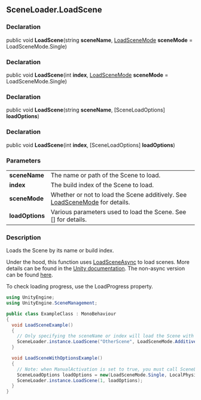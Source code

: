 SceneLoader.LoadScene
---
### Declaration
public void **LoadScene**(string **sceneName**, [LoadSceneMode](https://docs.unity3d.com/ScriptReference/SceneManagement.LoadSceneMode.html) **sceneMode** = LoadSceneMode.Single)
### Declaration
public void **LoadScene**(int **index**, [LoadSceneMode](https://docs.unity3d.com/ScriptReference/SceneManagement.LoadSceneMode.html) **sceneMode** = LoadSceneMode.Single)
### Declaration
public void **LoadScene**(string **sceneName**, [SceneLoadOptions] **loadOptions**)
### Declaration
public void **LoadScene**(int **index**, [SceneLoadOptions] **loadOptions**)

### Parameters

| | |
| --- | --- |
| **sceneName** | The name or path of the Scene to load. |
| **index**     | The build index of the Scene to load. |
| **sceneMode** | Whether or not to load the Scene additively. See [LoadSceneMode](https://docs.unity3d.com/ScriptReference/SceneManagement.LoadSceneMode.html) for details. |
| **loadOptions** | Various parameters used to load the Scene. See [] for details. |

### Description
Loads the Scene by its name or build index.

Under the hood, this function uses [LoadSceneAsync](https://docs.unity3d.com/ScriptReference/SceneManagement.SceneManager.LoadSceneAsync.html) to load scenes. More details can be found in the [Unity documentation](https://docs.unity3d.com/ScriptReference/SceneManagement.SceneManager.LoadSceneAsync.html). The non-async version can be found [here](https://docs.unity3d.com/ScriptReference/SceneManagement.SceneManager.LoadScene.html).

To check loading progress, use the LoadProgress property.

```csharp
using UnityEngine;
using UnityEngine.SceneManagement;

public class ExampleClass : MonoBehaviour
{
  void LoadSceneExample()
  {
    // Only specifying the sceneName or index will load the Scene with the Single mode
    SceneLoader.instance.LoadScene("OtherScene", LoadSceneMode.Additive);
  }

  void LoadSceneWithOptionsExample()
  {
    // Note: when ManualActivation is set to true, you must call SceneLoader.ActivateScene to trigger the scene change.
    SceneLoadOptions loadOptions = new(LoadSceneMode.Single, LocalPhysicsMode.None, true);
    SceneLoader.instance.LoadScene(1, loadOptions);
  }
}
```
